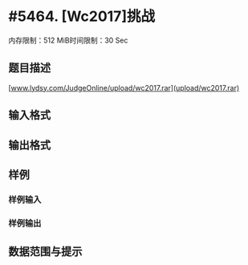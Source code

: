 # #5464. [Wc2017]挑战

内存限制：512 MiB时间限制：30 Sec

## 题目描述

[www.lydsy.com/JudgeOnline/upload/wc2017.rar](upload/wc2017.rar)

## 输入格式

## 输出格式

## 样例

### 样例输入

### 样例输出

## 数据范围与提示
